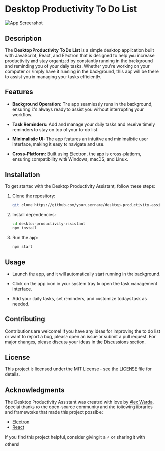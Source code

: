# Desktop Productivity To Do List

![App Screenshot](screenshot.png)

## Description

The **Desktop Productivity To Do List** is a simple desktop application built with JavaScript, React, and Electron that is designed to help you increase productivity and stay organized by constantly running in the background and reminding you of your daily tasks. Whether you're working on your computer or simply have it running in the background, this app will be there to assist you in managing your tasks efficiently.

## Features

- **Background Operation:** The app seamlessly runs in the background, ensuring it's always ready to assist you without interrupting your workflow.

- **Task Reminders:** Add and manage your daily tasks and receive timely reminders to stay on top of your to-do list.

- **Minimalistic UI:** The app features an intuitive and minimalistic user interface, making it easy to navigate and use.

- **Cross-Platform:** Built using Electron, the app is cross-platform, ensuring compatibility with Windows, macOS, and Linux.

## Installation

To get started with the Desktop Productivity Assistant, follow these steps:

1. Clone the repository:

   ```bash
   git clone https://github.com/yourusername/desktop-productivity-assistant.git

2. Install dependencies:

   ```bash
   cd desktop-productivity-assistant
   npm install

3. Run the app:
   ```bash
   npm start

## Usage

- Launch the app, and it will automatically start running in the background.

- Click on the app icon in your system tray to open the task management interface.

- Add your daily tasks, set reminders, and customize todays task as needed.

## Contributing

Contributions are welcome! If you have any ideas for improving the to do list or want to report a bug, please open an issue or submit a pull request. For major changes, please discuss your ideas in the [Discussions](https://github.com/yourusername/desktop-productivity-assistant/discussions) section.

## License

This project is licensed under the MIT License - see the [LICENSE](LICENSE) file for details.

## Acknowledgments

The Desktop Productivity Assistant was created with love by [Alex Warda](https://github.com/alexsio03). Special thanks to the open-source community and the following libraries and frameworks that made this project possible:

- [Electron](https://www.electronjs.org/)
- [React](https://reactjs.org/)

If you find this project helpful, consider giving it a ⭐️ or sharing it with others!

